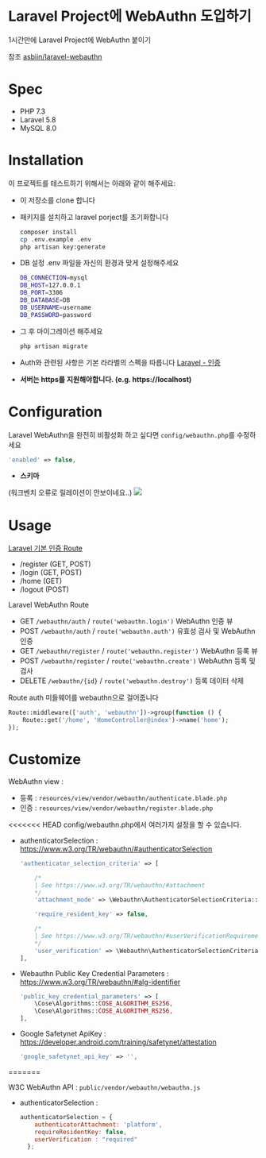 Laravel Project에 WebAuthn 도입하기
=======
1시간만에 Laravel Project에 WebAuthn 붙이기


참조 [asbiin/laravel-webauthn](https://github.com/asbiin/laravel-webauthn)

# Spec
- PHP 7.3
- Laravel 5.8
- MySQL 8.0

# Installation

이 프로젝트를 테스트하기 위해서는 아래와 같이 해주세요:

* 이 저장소를 clone 합니다

* 패키지를 설치하고 laravel porject를 초기화합니다
    ```sh
    composer install
    cp .env.example .env
    php artisan key:generate
    ```

* DB 설정
.env 파일을 자신의 환경과 맞게 설정해주세요
    ```bash
    DB_CONNECTION=mysql
    DB_HOST=127.0.0.1
    DB_PORT=3306
    DB_DATABASE=DB
    DB_USERNAME=username
    DB_PASSWORD=password
    ```

* 그 후 마이그레이션 해주세요
    ```bash
    php artisan migrate
    ```

* Auth와 관련된 사항은 기본 라라벨의 스펙을 따릅니다
    [Laravel - 인증](https://laravel.kr/docs/6.x/authentication)

* **서버는 https를 지원해야합니다. (e.g. https://localhost)**

# Configuration
Laravel WebAuthn을 완전히 비활성화 하고 싶다면 ```config/webauthn.php```를 수정하세요
```php
'enabled' => false,
```

* **스키마**

(워크벤치 오류로 릴레이션이 안보이네요..)
![](https://user-images.githubusercontent.com/35277854/73592039-36057080-4539-11ea-8341-e0fef8356544.png)

# Usage

[Laravel 기본 인증 Route](https://laravel.kr/docs/6.x/authentication)
* /register (GET, POST)
* /login (GET, POST)
* /home (GET)
* /logout (POST)

Laravel WebAuthn Route
* GET ```/webauthn/auth``` / ```route('webauthn.login')``` WebAuthn 인증 뷰
* POST ```/webauthn/auth``` / ```route('webauthn.auth')``` 유효성 검사 및 WebAuthn 인증
* GET ```/webauthn/register``` / ```route('webauthn.register')``` WebAuthn 등록 뷰
* POST ```/webauthn/register``` / ```route('webauthn.create')``` WebAuthn 등록 및 검사
* DELETE ```/webauthn/{id}``` / ```route('webauthn.destroy')``` 등록 데이터 삭제

Route
auth 미들웨어를 webauthn으로 걸어줍니다
```php
Route::middleware(['auth', 'webauthn'])->group(function () {
    Route::get('/home', 'HomeController@index')->name('home');
});
```

# Customize
WebAuthn view : 
* 등록 : ```resources/view/vendor/webauthn/authenticate.blade.php```
* 인증 : ```resources/view/vendor/webauthn/register.blade.php```

<<<<<<< HEAD
config/webauthn.php에서 여러가지 설정을 할 수 있습니다.

* authenticatorSelection : https://www.w3.org/TR/webauthn/#authenticatorSelection
    ```php
    'authenticator_selection_criteria' => [

        /*
        | See https://www.w3.org/TR/webauthn/#attachment
        */
        'attachment_mode' => \Webauthn\AuthenticatorSelectionCriteria::AUTHENTICATOR_ATTACHMENT_NO_PREFERENCE,

        'require_resident_key' => false,

        /*
        | See https://www.w3.org/TR/webauthn/#userVerificationRequirement
        */
        'user_verification' => \Webauthn\AuthenticatorSelectionCriteria::USER_VERIFICATION_REQUIREMENT_PREFERRED,
    ],
    ```
    
    
* Webauthn Public Key Credential Parameters : https://www.w3.org/TR/webauthn/#alg-identifier
    ```php
    'public_key_credential_parameters' => [
        \Cose\Algorithms::COSE_ALGORITHM_ES256,
        \Cose\Algorithms::COSE_ALGORITHM_RS256,
    ],
    ```

* Google Safetynet ApiKey : https://developer.android.com/training/safetynet/attestation
    ```php
    'google_safetynet_api_key' => '',
    ```
=======

W3C WebAuthn API : ```public/vendor/webauthn/webauthn.js```
* authenticatorSelection :
    ```javascript
    authenticatorSelection = {
        authenticatorAttachment: 'platform',
        requireResidentKey: false,
        userVerification : "required"
      };    
    ```
    
    
